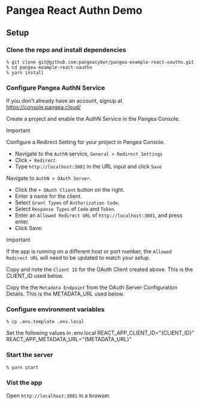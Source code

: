 # Pangea React Authn Demo

## Setup

### Clone the repo and install dependencies

```
% git clone git@github.com:pangeacyber/pangea-example-react-oauthn.git
% cd pangea-example-react-oauthn
% yarn install
```

### Configure Pangea AuthN Service

If you don't already have an account, signup at https://console.pangea.cloud/

Create a project and enable the AuthN Service in the Pangea Console.

> [!IMPORTANT]
> Configure a Redirect Setting for your project in Pangea Console.
> - Navigate to the `AuthN` service, `General > Redirect Settings`
> - Click `+ Redirect`
> - Type `http://localhost:3001` in the URL input and click `Save`

Navigate to `AuthN > OAuth Server`.
- Click the `+ OAuth Client` button on the right.
- Enter a name for the client.
- Select `Grant Types` of `Authorization Code`.
- Select `Response Types` of `Code` and `Token`.
- Enter an `Allowed Redirect URL` of `http://localhost:3001`, and press enter.
- Click Save.


> [!IMPORTANT]
> If the app is running on a different host or port number, the `Allowed Redirect URL` will need to be updated to match your setup.

Copy and note the `Client ID` for the OAuth Client created above. This is the CLIENT_ID used below. 

Copy the the `Metadata Endpoint` from the OAuth Server Configuration Details. This is the METADATA_URL used below.


### Configure environment variables
```
% cp .env.template .env.local
```

Set the following values in .env.local
REACT_APP_CLIENT_ID="{CLIENT_ID}"
REACT_APP_METADATA_URL="{METADATA_URL}"


### Start the server
```
% yarn start
```

### Vist the app

Open `http://localhost:3001` in a browser.
